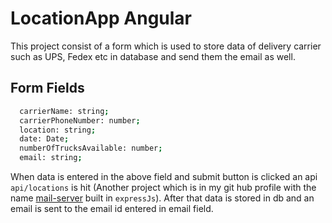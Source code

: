# LocationApp Angular
This project consist of a form which is used to store data of delivery carrier such as UPS, Fedex etc in database and send them the email as well. 

## Form Fields
```sh
  carrierName: string;
  carrierPhoneNumber: number;
  location: string;
  date: Date;
  numberOfTrucksAvailable: number;
  email: string;
```

When data is entered in the above field and submit button is clicked an api `api/locations` is hit (Another project which is in my git hub profile with the name [mail-server] built in `expressJs`). After that data is stored in db and an email is sent to the email id entered in email field.

 [mail-server]: <https://github.com/himanshupahwahp/mail-server>
